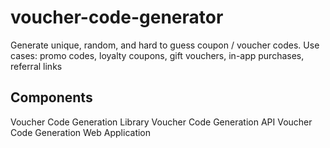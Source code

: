 # voucher-code-generator
Generate unique, random, and hard to guess coupon / voucher codes. Use cases: promo codes, loyalty coupons, gift vouchers, in-app purchases, referral links

## Components

Voucher Code Generation Library
Voucher Code Generation API
Voucher Code Generation Web Application
